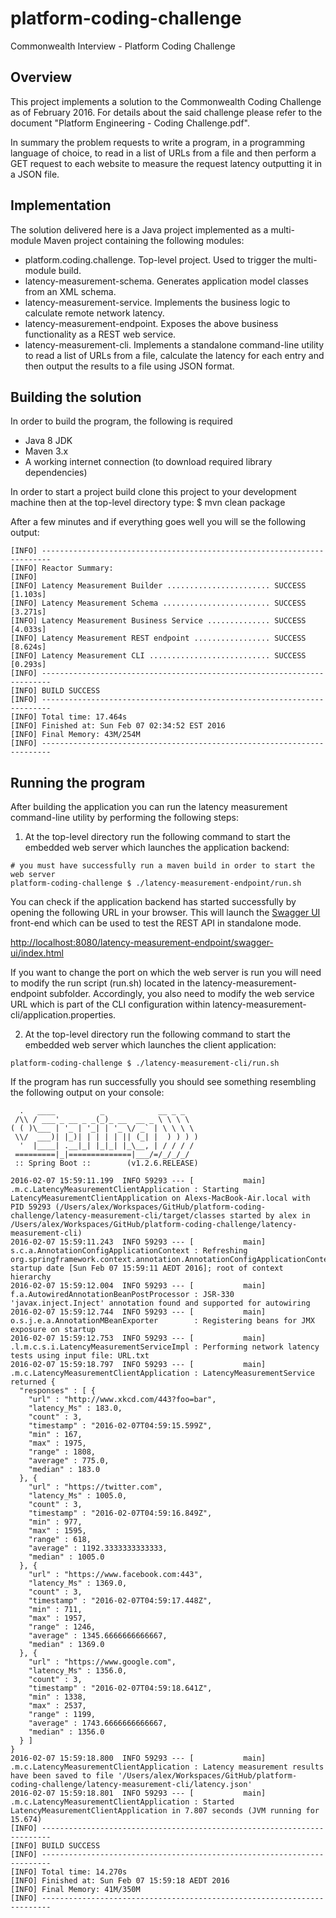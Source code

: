 # platform-coding-challenge
Commonwealth Interview - Platform Coding Challenge

## Overview
This project implements a solution to the Commonwealth Coding Challenge as of February 2016. For details about the said challenge please refer to the document "Platform Engineering - Coding Challenge.pdf".

In summary the problem requests to write a program, in a programming language of choice, to read in a list of URLs from a file and then perform a GET request to each website to measure the request latency outputting it in a JSON file.

## Implementation
The solution delivered here is a Java project implemented as a multi-module Maven project containing the following modules:

- platform.coding.challenge. Top-level project. Used to trigger the multi-module build.
- latency-measurement-schema. Generates application model classes from an XML schema.
- latency-measurement-service. Implements the business logic to calculate remote network latency.
- latency-measurement-endpoint. Exposes the above business functionality as a REST web service.
- latency-measurement-cli. Implements a standalone command-line utility to read a list of URLs from a file, calculate the latency for each entry and then output the results to a file using JSON format.

## Building the solution
In order to build the program, the following is required

- Java 8 JDK
- Maven 3.x
- A working internet connection (to download required library dependencies)

In order to start a project build clone this project to your development machine then at the top-level directory type:
$ mvn clean package

After a few minutes and if everything goes well you will se the following output:

```
[INFO] ------------------------------------------------------------------------
[INFO] Reactor Summary:
[INFO]
[INFO] Latency Measurement Builder ....................... SUCCESS [1.103s]
[INFO] Latency Measurement Schema ........................ SUCCESS [3.271s]
[INFO] Latency Measurement Business Service .............. SUCCESS [4.033s]
[INFO] Latency Measurement REST endpoint ................. SUCCESS [8.624s]
[INFO] Latency Measurement CLI ........................... SUCCESS [0.293s]
[INFO] ------------------------------------------------------------------------
[INFO] BUILD SUCCESS
[INFO] ------------------------------------------------------------------------
[INFO] Total time: 17.464s
[INFO] Finished at: Sun Feb 07 02:34:52 EST 2016
[INFO] Final Memory: 43M/254M
[INFO] ------------------------------------------------------------------------
```

## Running the program
After building the application you can run the latency measurement command-line utility by performing the following steps:

1. At the top-level directory run the following command to start the embedded web server which launches the application backend:

```
# you must have successfully run a maven build in order to start the web server
platform-coding-challenge $ ./latency-measurement-endpoint/run.sh
```

You can check if the application backend has started successfully by opening the following URL in your browser. This will launch the [Swagger UI](https://github.com/swagger-api/swagger-ui) front-end which can be used to test the REST API in standalone mode.

[http://localhost:8080/latency-measurement-endpoint/swagger-ui/index.html](http://localhost:8080/latency-measurement-endpoint/swagger-ui/index.html#!/latency-measurement-service-operations/getRoundTripLatency)

If you want to change the port on which the web server is run you will need to modify the run script (run.sh) located in the latency-measurement-endpoint subfolder. Accordingly, you also need to modify the web service URL which is part of the CLI configuration within latency-measurement-cli/application.properties.

2. At the top-level directory run the following command to start the embedded web server which launches the client application:

```
platform-coding-challenge $ ./latency-measurement-cli/run.sh
```

If the program has run successfully you should see something resembling the following output on your console:

```
  .   ____          _            __ _ _
 /\\ / ___'_ __ _ _(_)_ __  __ _ \ \ \ \
( ( )\___ | '_ | '_| | '_ \/ _` | \ \ \ \
 \\/  ___)| |_)| | | | | || (_| |  ) ) ) )
  '  |____| .__|_| |_|_| |_\__, | / / / /
 =========|_|==============|___/=/_/_/_/
 :: Spring Boot ::        (v1.2.6.RELEASE)

2016-02-07 15:59:11.199  INFO 59293 --- [           main] .m.c.LatencyMeasurementClientApplication : Starting LatencyMeasurementClientApplication on Alexs-MacBook-Air.local with PID 59293 (/Users/alex/Workspaces/GitHub/platform-coding-challenge/latency-measurement-cli/target/classes started by alex in /Users/alex/Workspaces/GitHub/platform-coding-challenge/latency-measurement-cli)
2016-02-07 15:59:11.243  INFO 59293 --- [           main] s.c.a.AnnotationConfigApplicationContext : Refreshing org.springframework.context.annotation.AnnotationConfigApplicationContext@692a79e4: startup date [Sun Feb 07 15:59:11 AEDT 2016]; root of context hierarchy
2016-02-07 15:59:12.004  INFO 59293 --- [           main] f.a.AutowiredAnnotationBeanPostProcessor : JSR-330 'javax.inject.Inject' annotation found and supported for autowiring
2016-02-07 15:59:12.744  INFO 59293 --- [           main] o.s.j.e.a.AnnotationMBeanExporter        : Registering beans for JMX exposure on startup
2016-02-07 15:59:12.753  INFO 59293 --- [           main] .l.m.c.s.i.LatencyMeasurementServiceImpl : Performing network latency tests using input file: URL.txt
2016-02-07 15:59:18.797  INFO 59293 --- [           main] .m.c.LatencyMeasurementClientApplication : LatencyMeasurementService returned {
  "responses" : [ {
    "url" : "http://www.xkcd.com/443?foo=bar",
    "latency_Ms" : 183.0,
    "count" : 3,
    "timestamp" : "2016-02-07T04:59:15.599Z",
    "min" : 167,
    "max" : 1975,
    "range" : 1808,
    "average" : 775.0,
    "median" : 183.0
  }, {
    "url" : "https://twitter.com",
    "latency_Ms" : 1005.0,
    "count" : 3,
    "timestamp" : "2016-02-07T04:59:16.849Z",
    "min" : 977,
    "max" : 1595,
    "range" : 618,
    "average" : 1192.3333333333333,
    "median" : 1005.0
  }, {
    "url" : "https://www.facebook.com:443",
    "latency_Ms" : 1369.0,
    "count" : 3,
    "timestamp" : "2016-02-07T04:59:17.448Z",
    "min" : 711,
    "max" : 1957,
    "range" : 1246,
    "average" : 1345.6666666666667,
    "median" : 1369.0
  }, {
    "url" : "https://www.google.com",
    "latency_Ms" : 1356.0,
    "count" : 3,
    "timestamp" : "2016-02-07T04:59:18.641Z",
    "min" : 1338,
    "max" : 2537,
    "range" : 1199,
    "average" : 1743.6666666666667,
    "median" : 1356.0
  } ]
}
2016-02-07 15:59:18.800  INFO 59293 --- [           main] .m.c.LatencyMeasurementClientApplication : Latency measurement results have been saved to file '/Users/alex/Workspaces/GitHub/platform-coding-challenge/latency-measurement-cli/latency.json'
2016-02-07 15:59:18.801  INFO 59293 --- [           main] .m.c.LatencyMeasurementClientApplication : Started LatencyMeasurementClientApplication in 7.807 seconds (JVM running for 15.674)
[INFO] ------------------------------------------------------------------------
[INFO] BUILD SUCCESS
[INFO] ------------------------------------------------------------------------
[INFO] Total time: 14.270s
[INFO] Finished at: Sun Feb 07 15:59:18 AEDT 2016
[INFO] Final Memory: 41M/350M
[INFO] ------------------------------------------------------------------------

```



